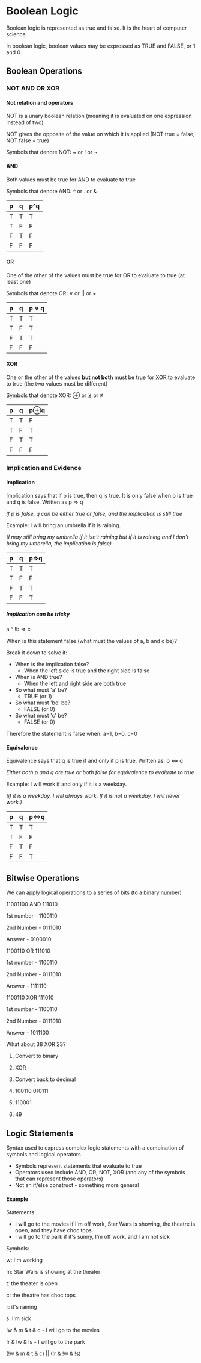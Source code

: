 # Boolean Logic

Boolean logic is represented as true and false. It is the heart of computer science.

In boolean logic, boolean values may be expressed as TRUE and FALSE, or 1 and 0.



## Boolean Operations

### NOT AND OR XOR

#### Not relation and operators

NOT is a unary boolean relation (meaning it is evaluated on one expression instead of two)

NOT gives the opposite of the value on which it is applied (NOT true = false, NOT false = true)

Symbols that denote NOT:	~ or ! or ¬



#### AND

Both values must be true for AND to evaluate to true

Symbols that denote AND: 	^ or . or &

| p    | q    | p^q  |
| ---- | ---- | ---- |
| T    | T    | T    |
| T    | F    | F    |
| F    | T    | F    |
| F    | F    | F    |



#### OR

One of the other of the values must be true for OR to evaluate to true (at least one)

Symbols that denote OR: 	∨ or || or +

| p    | q    | p ∨ q |
| ---- | ---- | ----- |
| T    | T    | T     |
| T    | F    | T     |
| F    | T    | T     |
| F    | F    | F     |



#### XOR

One or the other of the values **but not both** must be true for XOR to evaluate to true (the two values must be different)

Symbols that denote XOR: 	⊕ or ⊻ or ≢

| p    | q    | p⊕q  |
| ---- | ---- | ---- |
| T    | T    | F    |
| T    | F    | T    |
| F    | T    | T    |
| F    | F    | F    |



### Implication and Evidence

#### Implication

Implication says that if p is true, then q is true. It is only false when p is true and q is false. 
Written as p ⇒  q

*If p is false, q can be either true or false, and the implication is still true*

Example: I will bring an umbrella if it is raining.

*(I may still bring my umbrella if it isn't raining but if it is raining and I don't bring my umbrella, the implication is false)*

| p    | q    | p⇒q  |
| ---- | ---- | ---- |
| T    | T    | T    |
| T    | F    | F    |
| F    | T    | T    |
| F    | F    | T    |

##### Implication can be tricky

a ^ !b ⇒ c

When is this statement false (what must the values of a, b and c be)?

Break it down to solve it:

- When is the implication false?
  - When the left side is true and the right side is false
- When is AND true?
  - When the left and right side are both true
- So what must 'a' be?
  - TRUE (or 1)
- So what must 'be' be?
  - FALSE (or 0)
- So what must 'c' be?
  - FALSE (or 0)

Therefore the statement is false when: a=1, b=0, c=0



#### Equivalence

Equivalence says that q is true if and only if p  is true. Written as: p <=> q

*Either both p and q are true or both false for equivalence to evaluate to true*

Example: I will work if and only if it is a weekday.

*(if it is a weekday, I will always work. If it is not a weekday, I will never work.)*

| p    | q    | p<=>q |
| ---- | ---- | ----- |
| T    | T    | T     |
| T    | F    | F     |
| F    | T    | F     |
| F    | F    | T     |



## Bitwise Operations

We can apply logical operations to a series of bits (to a binary number)

11001100 AND 111010

1st  number - 1100110

2nd Number - 0111010

Answer -		  0100010



1100110 OR 111010

1st  number - 1100110

2nd Number - 0111010

Answer -		  1111110



1100110 XOR 111010

1st  number -  1100110

2nd Number - 0111010

Answer -		  1011100



What about 38 XOR 23?

1. Convert to binary
2. XOR
3. Convert back to decimal

1. 100110
   010111
2. 110001
3. 49



## Logic Statements

Syntax used to express complex logic statements with a combination of symbols and logical operators

- Symbols represent statements that evaluate to true
- Operators used include AND, OR, NOT, XOR (and any of the symbols that can represent those operators)
- Not an if/else construct - something more general

#### Example

Statements:

- I will go to the movies if I'm off work, Star Wars is showing, the theatre is open, and they have choc tops
- I will go to the park if it's sunny, I'm off work, and I am not sick

Symbols:

w: I'm working

m: Star Wars is showing at the theater

t: the theater is open

c: the theatre has choc tops

r: it's raining

s: I'm sick



!w & m & t & c - I will go to the movies

!r & !w & !s - I will go to the park

(!w & m & t & c) || (!r & !w & !s)